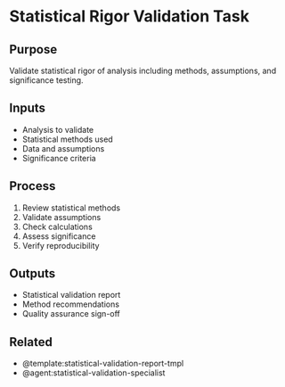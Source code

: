 # Statistical Rigor Validation Task

## Purpose
Validate statistical rigor of analysis including methods, assumptions, and significance testing.

## Inputs
- Analysis to validate
- Statistical methods used
- Data and assumptions
- Significance criteria

## Process
1. Review statistical methods
2. Validate assumptions
3. Check calculations
4. Assess significance
5. Verify reproducibility

## Outputs
- Statistical validation report
- Method recommendations
- Quality assurance sign-off

## Related
- @template:statistical-validation-report-tmpl
- @agent:statistical-validation-specialist
